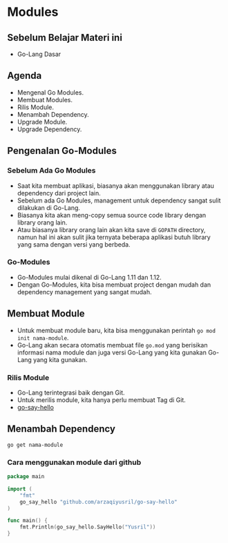 # Modules

## Sebelum Belajar Materi ini

- Go-Lang Dasar

## Agenda

- Mengenal Go Modules.
- Membuat Modules.
- Rilis Module.
- Menambah Dependency.
- Upgrade Module.
- Upgrade Dependency.

## Pengenalan Go-Modules

### Sebelum Ada Go Modules

- Saat kita membuat aplikasi, biasanya akan menggunakan library atau dependency dari project lain.
- Sebelum ada Go Modules, management untuk dependency sangat sulit dilakukan di Go-Lang.
- Biasanya kita akan meng-copy semua source code library dengan library orang lain.
- Atau biasanya library orang lain akan kita save di `GOPATH` directory, namun hal ini akan sulit jika ternyata beberapa aplikasi butuh library yang sama dengan versi yang berbeda.

### Go-Modules

- Go-Modules mulai dikenal di Go-Lang 1.11 dan 1.12.
- Dengan Go-Modules, kita bisa membuat project dengan mudah dan dependency management yang sangat mudah.

## Membuat Module

- Untuk membuat module baru, kita bisa menggunakan perintah `go mod init nama-module`.
- Go-Lang akan secara otomatis membuat file `go.mod` yang berisikan informasi nama module dan juga versi Go-Lang yang kita gunakan Go-Lang yang kita gunakan.

### Rilis Module

- Go-Lang terintegrasi baik dengan Git.
- Untuk merilis module, kita hanya perlu membuat Tag di Git.
- [go-say-hello](https://github.com/arzaqiyusril/go-say-hello)

## Menambah Dependency

`go get nama-module`

### Cara menggunakan module dari github

```go
package main

import (
	"fmt"
	go_say_hello "github.com/arzaqiyusril/go-say-hello"
)

func main() {
	fmt.Println(go_say_hello.SayHello("Yusril"))
}
```

##
